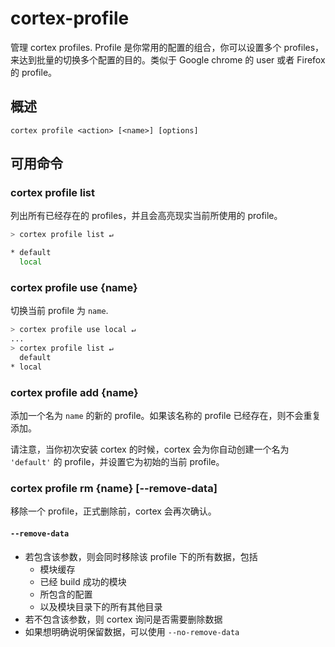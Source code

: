# cortex-profile

<!-- Manage cortex profiles. Profiles are set of frequent configurations which you can switch between. -->

管理 cortex profiles. Profile 是你常用的配置的组合，你可以设置多个 profiles，来达到批量的切换多个配置的目的。类似于 Google chrome 的 user 或者 Firefox 的 profile。

## 概述

```
cortex profile <action> [<name>] [options]
```

## 可用命令

### cortex profile list

列出所有已经存在的 profiles，并且会高亮现实当前所使用的 profile。

```sh
> cortex profile list ↵

* default
  local
```

### cortex profile use {name}

切换当前 profile 为 `name`.

```sh
> cortex profile use local ↵
...
> cortex profile list ↵
  default
* local
```

### cortex profile add {name}

添加一个名为 `name` 的新的 profile。如果该名称的 profile 已经存在，则不会重复添加。

请注意，当你初次安装 cortex 的时候，cortex 会为你自动创建一个名为 `'default'` 的 profile，并设置它为初始的当前 profile。


### cortex profile rm {name} [--remove-data]

移除一个 profile，正式删除前，cortex 会再次确认。

#### `--remove-data` 

- 若包含该参数，则会同时移除该 profile 下的所有数据，包括
    - 模块缓存
    - 已经 build 成功的模块
    - 所包含的配置
    - 以及模块目录下的所有其他目录
- 若不包含该参数，则 cortex 询问是否需要删除数据
- 如果想明确说明保留数据，可以使用 `--no-remove-data`



